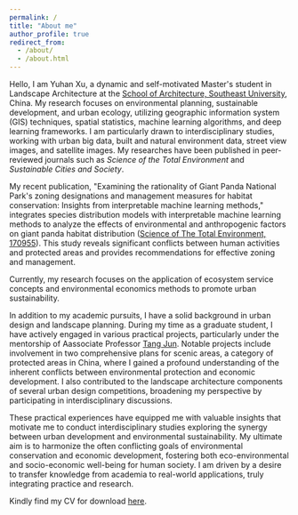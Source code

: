 ```yaml
---
permalink: /
title: "About me"
author_profile: true
redirect_from: 
  - /about/
  - /about.html
---
```


Hello, I am Yuhan Xu, a dynamic and self-motivated Master's student in Landscape Architecture at the [School of Architecture, Southeast University](https://arch.seu.edu.cn/jz_en/main.psp), China. My research focuses on environmental planning, sustainable development, and urban ecology, utilizing geographic information system (GIS) techniques, spatial statistics, machine learning algorithms, and deep learning frameworks. I am particularly drawn to interdisciplinary studies, working with urban big data, built and natural environment data, street view images, and satellite images. My researches have been published in peer-reviewed journals such as *Science of the Total Environment* and *Sustainable Cities and Society*. 

My recent publication, "Examining the rationality of Giant Panda National Park's zoning designations and management measures for habitat conservation: Insights from interpretable machine learning methods," integrates species distribution models with interpretable machine learning methods to analyze the effects of environmental and anthropogenic factors on giant panda habitat distribution ([Science of The Total Environment, 170955](https://yuhanxu.top/publication/2024-02-13-paper)). This study reveals significant conflicts between human activities and protected areas and provides recommendations for effective zoning and management.

Currently, my research focuses on the application of ecosystem service concepts and environmental economics methods to promote urban sustainability.

In addition to my academic pursuits, I have a solid background in urban design and landscape planning. During my time as a graduate student, I have actively engaged in various practical projects, particularly under the mentorship of Aassociate Professor [Tang Jun](https://arch.seu.edu.cn/jz_en/2019/1116/c41171a410236/page.htm). Notable projects include involvement in two comprehensive plans for scenic areas, a category of protected areas in China, where I gained a profound understanding of the inherent conflicts between environmental protection and economic development. I also contributed to the landscape architecture components of several urban design competitions, broadening my perspective by participating in interdisciplinary discussions.

These practical experiences have equipped me with valuable insights that motivate me to conduct interdisciplinary studies exploring the synergy between urban development and environmental sustainability. My ultimate aim is to harmonize the often conflicting goals of environmental conservation and economic development, fostering both eco-environmental and socio-economic well-being for human society. I am driven by a desire to transfer knowledge from academia to real-world applications, truly integrating practice and research.

Kindly find my CV for download [here](http://sealxuyh.github.io/files/20240524CV_Yuhan_ver2.pdf).
